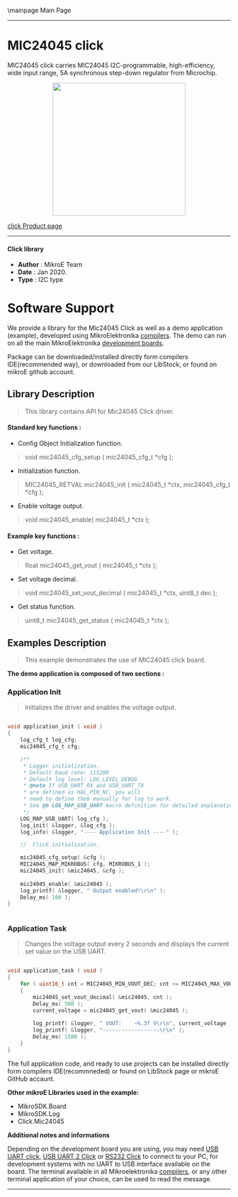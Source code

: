 \mainpage Main Page
 
---
# MIC24045 click

MIC24045 click carries MIC24045 I2C-programmable, high-efficiency, wide input range, 5A synchronous step-down regulator from Microchip.

<p align="center">
  <img src="https://download.mikroe.com/images/click_for_ide/mic24045_click.png" height=300px>
</p>

[click Product page](https://www.mikroe.com/mic24045-click)

---


#### Click library 

- **Author**        : MikroE Team
- **Date**          : Jan 2020.
- **Type**          : I2C type


# Software Support

We provide a library for the Mic24045 Click 
as well as a demo application (example), developed using MikroElektronika 
[compilers](https://shop.mikroe.com/compilers). 
The demo can run on all the main MikroElektronika [development boards](https://shop.mikroe.com/development-boards).

Package can be downloaded/installed directly form compilers IDE(recommended way), or downloaded from our LibStock, or found on mikroE github account. 

## Library Description

> This library contains API for Mic24045 Click driver.

#### Standard key functions :

- Config Object Initialization function.
> void mic24045_cfg_setup ( mic24045_cfg_t *cfg ); 
 
- Initialization function.
> MIC24045_RETVAL mic24045_init ( mic24045_t *ctx, mic24045_cfg_t *cfg );

- Enable voltage output.
> void mic24045_enable( mic24045_t *ctx );


#### Example key functions :

- Get voltage.
> float mic24045_get_vout ( mic24045_t *ctx );
 
- Set voltage decimal.
> void mic24045_set_vout_decimal ( mic24045_t *ctx, uint8_t dec );

- Get status function.
> uint8_t mic24045_get_status ( mic24045_t *ctx );

## Examples Description

> This example demonstrates the use of MIC24045 click board.

**The demo application is composed of two sections :**

### Application Init 

> Initializes the driver and enables the voltage output.

```c

void application_init ( void )
{
    log_cfg_t log_cfg;
    mic24045_cfg_t cfg;

    /** 
     * Logger initialization.
     * Default baud rate: 115200
     * Default log level: LOG_LEVEL_DEBUG
     * @note If USB_UART_RX and USB_UART_TX 
     * are defined as HAL_PIN_NC, you will 
     * need to define them manually for log to work. 
     * See @b LOG_MAP_USB_UART macro definition for detailed explanation.
     */
    LOG_MAP_USB_UART( log_cfg );
    log_init( &logger, &log_cfg );
    log_info( &logger, "---- Application Init ----" );

    //  Click initialization.

    mic24045_cfg_setup( &cfg );
    MIC24045_MAP_MIKROBUS( cfg, MIKROBUS_1 );
    mic24045_init( &mic24045, &cfg );
    
    mic24045_enable( &mic24045 );
    log_printf( &logger, " Output enabled!\r\n" );
    Delay_ms( 100 );
}
  
```

### Application Task

> Changes the voltage output every 2 seconds and displays the current set value on the USB UART.

```c

void application_task ( void )
{
    for ( uint16_t cnt = MIC24045_MIN_VOUT_DEC; cnt <= MIC24045_MAX_VOUT_DEC; cnt += 15 )
    {
        mic24045_set_vout_decimal( &mic24045, cnt );
        Delay_ms( 500 );
        current_voltage = mic24045_get_vout( &mic24045 );
    
        log_printf( &logger, " VOUT:    ~%.3f V\r\n", current_voltage );
        log_printf( &logger, "------------------\r\n" );
        Delay_ms( 1500 );
    }
}

```

The full application code, and ready to use projects can be  installed directly form compilers IDE(recommneded) or found on LibStock page or mikroE GitHub accaunt.

**Other mikroE Libraries used in the example:** 

- MikroSDK.Board
- MikroSDK.Log
- Click.Mic24045

**Additional notes and informations**

Depending on the development board you are using, you may need 
[USB UART click](https://shop.mikroe.com/usb-uart-click), 
[USB UART 2 Click](https://shop.mikroe.com/usb-uart-2-click) or 
[RS232 Click](https://shop.mikroe.com/rs232-click) to connect to your PC, for 
development systems with no UART to USB interface available on the board. The 
terminal available in all Mikroelektronika 
[compilers](https://shop.mikroe.com/compilers), or any other terminal application 
of your choice, can be used to read the message.



---
